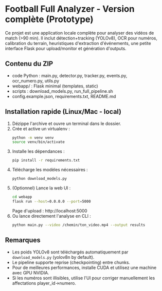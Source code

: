 # Football Full Analyzer - Version complète (Prototype)
Ce projet est une application locale complète pour analyser des vidéos de match (>90 min).
Il inclut détection+tracking (YOLOv8), OCR pour numéros, calibration du terrain, heuristiques
d'extraction d'événements, une petite interface Flask pour upload/monitor et génération d'outputs.

## Contenu du ZIP
- code Python : main.py, detector.py, tracker.py, events.py, ocr_numero.py, utils.py
- webapp/ : Flask minimal (templates, static)
- scripts : download_models.py, run_full_pipeline.sh
- config.example.json, requirements.txt, README.md

## Installation rapide (Linux/Mac - local)
1. Dézippe l'archive et ouvre un terminal dans le dossier.
2. Crée et active un virtualenv :
   ```bash
   python -m venv venv
   source venv/bin/activate
   ```
3. Installe les dépendances :
   ```bash
   pip install -r requirements.txt
   ```
4. Télécharge les modèles nécessaires :
   ```bash
   python download_models.py
   ```
5. (Optionnel) Lance la web UI :
   ```bash
   cd webapp
   flask run --host=0.0.0.0 --port=5000
   ```
   Page d'upload : http://localhost:5000
6. Ou lance directement l'analyse en CLI :
   ```bash
   python main.py --video /chemin/ton_video.mp4 --output results
   ```

## Remarques
- Les poids YOLOv8 sont téléchargés automatiquement par `download_models.py` (yolov8n by default).
- Le pipeline supporte reprise (checkpointing) entre chunks.
- Pour de meilleures performances, installe CUDA et utilisez une machine avec GPU NVIDIA.
- Si les numéros sont illisibles, utilise l'UI pour corriger manuellement les affectations player_id->numero.
